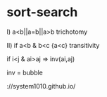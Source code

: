 # sort-search


I) a<b||a=b||a>b trichotomy 

II) if a<b & b<c {a<c} transitivity

if i<j & ai>aj => inv(ai,aj)

inv = bubble


://system1010.github.io/
